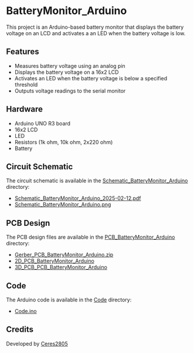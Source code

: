 # BatteryMonitor_Arduino

This project is an Arduino-based battery monitor that displays the battery voltage on an LCD and activates a an LED when the battery voltage is low.

## Features

- Measures battery voltage using an analog pin
- Displays the battery voltage on a 16x2 LCD
- Activates an LED when the battery voltage is below a specified threshold
- Outputs voltage readings to the serial monitor

## Hardware

- Arduino UNO R3 board
- 16x2 LCD
- LED
- Resistors (1k ohm, 10k ohm, 2x220 ohm)
- Battery

## Circuit Schematic

The circuit schematic is available in the [Schematic_BatteryMonitor_Arduino](Schematic_BatteryMonitor_Arduino) directory:
- [Schematic_BatteryMonitor_Arduino_2025-02-12.pdf](Schematic_BatteryMonitor_Arduino/Schematic_BatteryMonitor_Arduino_2025-02-12.pdf)
- [Schematic_BatteryMonitor_Arduino.png](Schematic_BatteryMonitor_Arduino/Schematic_BatteryMonitor_Arduino.png)

## PCB Design

The PCB design files are available in the [PCB_BatteryMonitor_Arduino](PCB_BatteryMonitor_Arduino) directory:
- [Gerber_PCB_BatteryMonitor_Arduino.zip](PCB_BatteryMonitor_Arduino/Gerber_PCB_BatteryMonitor_Arduino.zip)
- [2D_PCB_BatteryMonitor_Arduino](PCB_BatteryMonitor_Arduino/2D_PCB_BatteryMonitor_Arduino)
- [3D_PCB_PCB_BatteryMonitor_Arduino](PCB_BatteryMonitor_Arduino/3D_PCB_BatteryMonitor_Arduino)

## Code

The Arduino code is available in the [Code](Code) directory:
- [Code.ino](Code/Code.ino)

## Credits

Developed by [Ceres2805](https://github.com/Ceres2805)